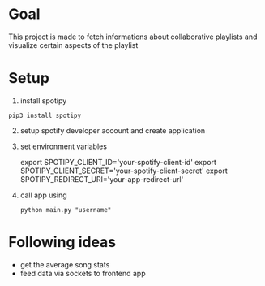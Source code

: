 # Goal

This project is made to fetch informations about collaborative playlists and visualize certain aspects of the playlist

# Setup

1. install spotipy

`pip3 install spotipy`

2. setup spotify developer account and create application

3. set environment variables

    export SPOTIPY_CLIENT_ID='your-spotify-client-id'
    export SPOTIPY_CLIENT_SECRET='your-spotify-client-secret'
    export SPOTIPY_REDIRECT_URI='your-app-redirect-url'

4. call app using

    `python main.py "username"`


# Following ideas

- get the average song stats
- feed data via sockets to frontend app
